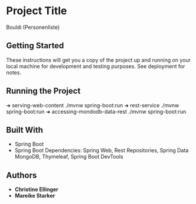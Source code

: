 # Project Title

Bouldi (Personenliste)

## Getting Started

These instructions will get you a copy of the project up and running on your local machine for development and testing purposes. See deployment for notes.

## Running the Project

➜  serving-web-content ./mvnw spring-boot:run
➜  rest-service ./mvnw spring-boot:run
➜  accessing-mondodb-data-rest ./mvnw spring-boot:run


## Built With

* Spring Boot
* Spring Boot Dependencies: Spring Web, Rest Repositories, Spring Data MongoDB, Thymeleaf, Spring Boot DevTools

## Authors

* **Christine Ellinger** 
* **Mareike Starker** 

